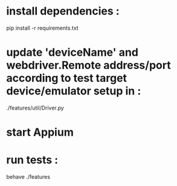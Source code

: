 
# install dependencies :
pip install -r requirements.txt

# update 'deviceName' and webdriver.Remote address/port according to test target device/emulator setup in :
./features/util/Driver.py

# start Appium

# run tests :
behave ./features
